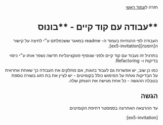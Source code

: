 <div dir="rtl">
<div>
</div>

חזרה ל[עמוד ראשי](../../../../..)


# **עבודה עם קוד קיים - **בונוס

העבודה לפי ההנחיות בעמוד ה- readme במאגר ששכפלתם ע״י לחיצה על קישור ה[הזמנה][ex5-invitation].

בתרגיל זה נעבוד עם קוד קיים ולפני שנוסיף פונקציונליות חדשה נשפר אותו ע״י כיסוי בדיקות ו- Refactoring.

כמו כן שוב, יש אפשרות גם לעבוד בזוגות, אם מחלקים את העבודה כך שאחת אחראית על הבדיקות ואחת על המימוש כולל בקומיטים - יש לציין את בת הזוג בשורה נוספת בטבלה ההגשה - כל אחת מגישה את העותק שלה.

## הגשה
עד ההרצאה האחרונה בסמסטר דחיפת הקומיטים 

<!-- links -->
[ex5-invitation]: 
